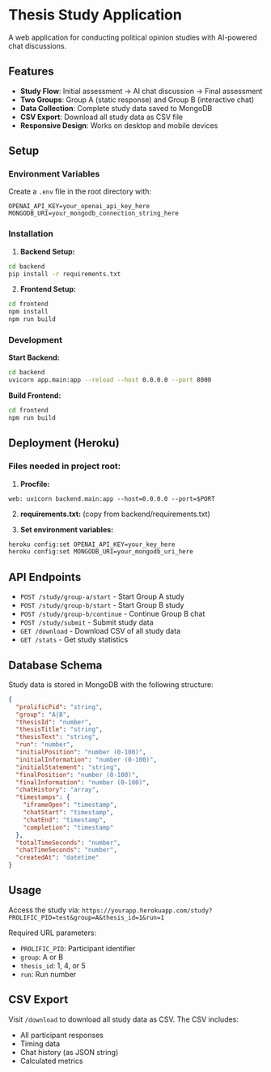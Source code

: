 # Thesis Study Application

A web application for conducting political opinion studies with AI-powered chat discussions.

## Features

- **Study Flow**: Initial assessment → AI chat discussion → Final assessment
- **Two Groups**: Group A (static response) and Group B (interactive chat)
- **Data Collection**: Complete study data saved to MongoDB
- **CSV Export**: Download all study data as CSV file
- **Responsive Design**: Works on desktop and mobile devices

## Setup

### Environment Variables

Create a `.env` file in the root directory with:

```env
OPENAI_API_KEY=your_openai_api_key_here
MONGODB_URI=your_mongodb_connection_string_here
```

### Installation

1. **Backend Setup:**
```bash
cd backend
pip install -r requirements.txt
```

2. **Frontend Setup:**
```bash
cd frontend
npm install
npm run build
```

### Development

**Start Backend:**
```bash
cd backend
uvicorn app.main:app --reload --host 0.0.0.0 --port 8000
```

**Build Frontend:**
```bash
cd frontend
npm run build
```

## Deployment (Heroku)

### Files needed in project root:

1. **Procfile:**
```
web: uvicorn backend.main:app --host=0.0.0.0 --port=$PORT
```

2. **requirements.txt:** (copy from backend/requirements.txt)

3. **Set environment variables:**
```bash
heroku config:set OPENAI_API_KEY=your_key_here
heroku config:set MONGODB_URI=your_mongodb_uri_here
```

## API Endpoints

- `POST /study/group-a/start` - Start Group A study
- `POST /study/group-b/start` - Start Group B study
- `POST /study/group-b/continue` - Continue Group B chat
- `POST /study/submit` - Submit study data
- `GET /download` - Download CSV of all study data
- `GET /stats` - Get study statistics

## Database Schema

Study data is stored in MongoDB with the following structure:

```json
{
  "prolificPid": "string",
  "group": "A|B",
  "thesisId": "number",
  "thesisTitle": "string",
  "thesisText": "string",
  "run": "number",
  "initialPosition": "number (0-100)",
  "initialInformation": "number (0-100)",
  "initialStatement": "string",
  "finalPosition": "number (0-100)",
  "finalInformation": "number (0-100)",
  "chatHistory": "array",
  "timestamps": {
    "iframeOpen": "timestamp",
    "chatStart": "timestamp",
    "chatEnd": "timestamp",
    "completion": "timestamp"
  },
  "totalTimeSeconds": "number",
  "chatTimeSeconds": "number",
  "createdAt": "datetime"
}
```

## Usage

Access the study via: `https://yourapp.herokuapp.com/study?PROLIFIC_PID=test&group=A&thesis_id=1&run=1`

Required URL parameters:
- `PROLIFIC_PID`: Participant identifier
- `group`: A or B
- `thesis_id`: 1, 4, or 5
- `run`: Run number

## CSV Export

Visit `/download` to download all study data as CSV. The CSV includes:
- All participant responses
- Timing data
- Chat history (as JSON string)
- Calculated metrics
